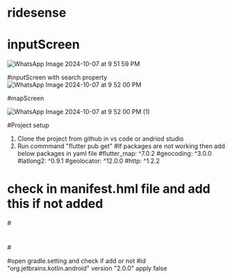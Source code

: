 # ridesense
# inputScreen
![WhatsApp Image 2024-10-07 at 9 51 59 PM](https://github.com/user-attachments/assets/4774c1d4-75bb-4335-aa4e-2456f179d9cc)

#inputScreen with search property
![WhatsApp Image 2024-10-07 at 9 52 00 PM](https://github.com/user-attachments/assets/84673138-a452-4658-9a14-3715b9c74682)

#mapScreen

![WhatsApp Image 2024-10-07 at 9 52 00 PM (1)](https://github.com/user-attachments/assets/6bf3fced-95ce-43c3-9e98-825bad1d4ee0)


#Project setup
1. Clone the project from github in vs code or andriod studio
2. Run commmand "flutter pub get"
#If packages are not working then add below packages in yaml file
#flutter_map: ^7.0.2
#geocoding: ^3.0.0
#latlong2: ^0.9.1
#geolocator: ^12.0.0
#http: ^1.2.2

# check in manifest.hml file and add this if not added
#<uses-permission android:name="android.permission.ACCESS_FINE_LOCATION"/>
# <uses-permission android:name="android.permission.ACCESS_COARSE_LOCATION"/>
#<uses-permission android:name="android.permission.INTERNET"/>

#open gradle.setting and check if add or not
#id "org.jetbrains.kotlin.android" version "2.0.0" apply false
